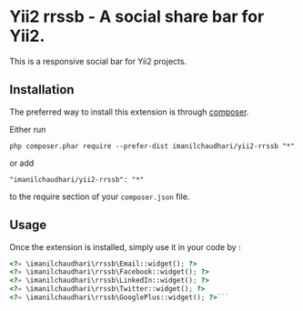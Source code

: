 Yii2 rrssb - A social share bar for Yii2.
=========================================
This is a responsive social bar for Yii2 projects. 

Installation
------------

The preferred way to install this extension is through [composer](http://getcomposer.org/download/).

Either run

```
php composer.phar require --prefer-dist imanilchaudhari/yii2-rrssb "*"
```

or add

```
"imanilchaudhari/yii2-rrssb": "*"
```

to the require section of your `composer.json` file.


Usage
-----

Once the extension is installed, simply use it in your code by  :

```php
<?= \imanilchaudhari\rrssb\Email::widget(); ?>
<?= \imanilchaudhari\rrssb\Facebook::widget(); ?>
<?= \imanilchaudhari\rrssb\LinkedIn::widget(); ?>
<?= \imanilchaudhari\rrssb\Twitter::widget(); ?>
<?= \imanilchaudhari\rrssb\GooglePlus::widget(); ?>```